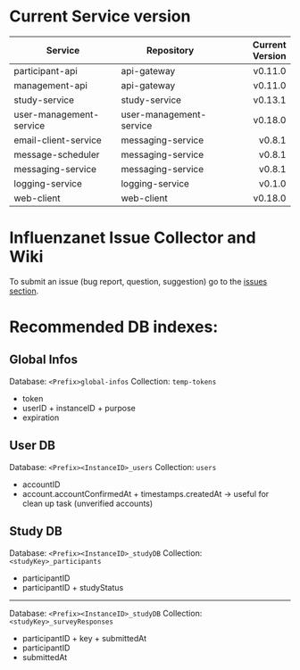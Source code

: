 # Current Service version

| Service        | Repository           | Current Version  |
| -------------- | -------------------- | ----------------:|
| participant-api      | api-gateway | v0.11.0 |
| management-api      | api-gateway | v0.11.0 |
| study-service      | study-service | v0.13.1 |
| user-management-service      | user-management-service | v0.18.0 |
| email-client-service      | messaging-service | v0.8.1 |
| message-scheduler      | messaging-service | v0.8.1 |
| messaging-service      | messaging-service | v0.8.1 |
| logging-service      | logging-service | v0.1.0 |
| web-client      | web-client | v0.18.0 |


# Influenzanet Issue Collector and Wiki

To submit an issue (bug report, question, suggestion) go to the [issues section](https://github.com/influenzanet/influenzanet/issues).

# Recommended DB indexes:

## Global Infos
Database: 
```<Prefix>global-infos```
Collection: 
```temp-tokens```

- token
- userID + instanceID + purpose
- expiration

## User DB
Database: 
```<Prefix><InstanceID>_users```
Collection: 
```users```

- accountID
- account.accountConfirmedAt + timestamps.createdAt -> useful for clean up task (unverified accounts)

## Study DB
Database: 
```<Prefix><InstanceID>_studyDB```
Collection: 
```<studyKey>_participants```

- participantID
- participantID + studyStatus

---

Database: 
```<Prefix><InstanceID>_studyDB```
Collection: 
```<studyKey>_surveyResponses```

- participantID + key + submittedAt
- participantID
- submittedAt
